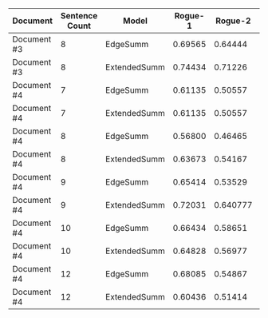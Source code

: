 |Document|Sentence Count|Model|Rogue-1|Rogue-2|Rogue-L
|--- | ---|---|---|---|---|
|Document #3|8|EdgeSumm|0.69565|0.64444|0.69565|
|Document #3|8|ExtendedSumm|0.74434|0.71226|0.74434|
|Document #4|7|EdgeSumm|0.61135|0.50557|0.61135|
|Document #4|7|ExtendedSumm|0.61135|0.50557|0.61135|
|Document #4|8|EdgeSumm|0.56800|0.46465| 0.56800|
|Document #4|8|ExtendedSumm|0.63673|0.54167| 0.63673|
|Document #4|9|EdgeSumm|0.65414|0.53529| 0.65414|
|Document #4|9|ExtendedSumm|0.72031|0.640777|0.72031|
|Document #4|10|EdgeSumm|0.66434|0.58651|0.66434|
|Document #4|10|ExtendedSumm|0.64828|0.56977|0.64828|
|Document #4|12|EdgeSumm|0.68085|0.54867|0.68085|
|Document #4|12|ExtendedSumm|0.60436|0.51414|0.60436|
